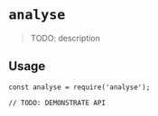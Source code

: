 # `analyse`

> TODO: description

## Usage

```
const analyse = require('analyse');

// TODO: DEMONSTRATE API
```
